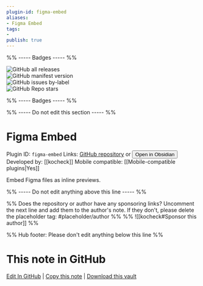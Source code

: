 ```yaml
---
plugin-id: figma-embed
aliases:
- Figma Embed
tags: 
- 
publish: true
---
```


%% ----- Badges ----- %%

![GitHub all releases](https://img.shields.io/github/downloads/kocheck/obsidian-figma-viewer/total?color=573E7A&logo=github&style=for-the-badge)   
![GitHub manifest version](https://img.shields.io/github/manifest-json/v/kocheck/obsidian-figma-viewer?color=573E7A&logo=github&style=for-the-badge)   
![GitHub issues by-label](https://img.shields.io/github/issues/kocheck/obsidian-figma-viewer/help%20wanted?color=573E7A&logo=github&style=for-the-badge)   
![GitHub Repo stars](https://img.shields.io/github/stars/kocheck/obsidian-figma-viewer?color=573E7A&logo=github&style=for-the-badge)

%% ----- Badges ----- %%

%% ----- Do not edit this section ----- %%

# Figma Embed

Plugin ID: `figma-embed`
Links: [GitHub repository](https://github.com/kocheck/obsidian-figma-viewer) or [<button id=HH>Open in Obsidian</button>](obsidian://show-plugin?id=figma-embed)
Developed by: [[kocheck]]
Mobile compatible: [[Mobile-compatible plugins|Yes]]

Embed Figma files as inline previews.

%% ----- Do not edit anything above this line ----- %% 

%% Does the repository or author have any sponsoring links? Uncomment the next line and add them to the author's note. If they don't, please delete the placeholder tag: #placeholder/author %%
%% ![[kocheck#Sponsor this author]] %%

%% Hub footer: Please don't edit anything below this line %%

# This note in GitHub

<span class="git-footer">[Edit In GitHub](https://github.dev/obsidian-community/obsidian-hub/blob/main/02%20-%20Community%20Expansions/02.05%20All%20Community%20Expansions/Plugins/figma-embed.md "git-hub-edit-note") | [Copy this note](https://raw.githubusercontent.com/obsidian-community/obsidian-hub/main/02%20-%20Community%20Expansions/02.05%20All%20Community%20Expansions/Plugins/figma-embed.md "git-hub-copy-note") | [Download this vault](https://github.com/obsidian-community/obsidian-hub/archive/refs/heads/main.zip "git-hub-download-vault") </span>
